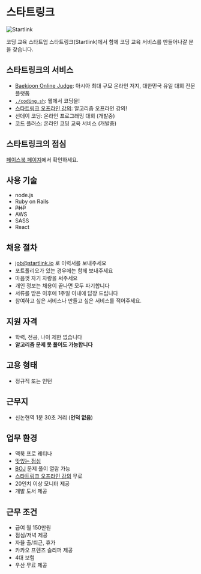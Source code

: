 # 스타트링크

![Startlink](https://ucarecdn.com/ed3627ab-6294-4f2b-8aeb-f9fc1462133a/-/resize/300x/)

코딩 교육 스타트업 스타트링크(Startlink)에서 함께 코딩 교육 서비스를 만들어나갈 분을 찾습니다.

## 스타트링크의 서비스

* [Baekjoon Online Judge](https://www.acmicpc.net): 아시아 최대 규모 온라인 저지, 대한민국 유일 대회 전문 플랫폼
* [`./coding.sh`](http://coding.sh): 웹에서 코딩을!
* [스타트링크 오프라인 강의](https://offline.startlink.help): 알고리즘 오프라인 강의!
* 선데이 코딩: 온라인 프로그래밍 대회 (개발중)
* 코드 플러스: 온라인 코딩 교육 서비스 (개발중)

## 스타트링크의 점심

[페이스북 페이지](https://www.facebook.com/startlink.food)에서 확인하세요.

## 사용 기술

* node.js
* Ruby on Rails
* ~~PHP~~
* AWS
* SASS
* React

## 채용 절차

* job@startlink.io 로 이력서를 보내주세요
* 포트폴리오가 있는 경우에는 함께 보내주세요
* 마음껏 자기 자랑을 써주세요
* 개인 정보는 채용이 끝나면 모두 파기합니다
* 서류를 받은 이후에 1주일 이내에 답장 드립니다
* 참여하고 싶은 서비스나 만들고 싶은 서비스를 적어주세요.

## 지원 자격

* 학력, 전공, 나이 제한 없습니다
* **알고리즘 문제 못 풀어도 가능합니다**

## 고용 형태

* 정규직 또는 인턴

## 근무지

* 신논현역 1분 30초 거리 (**언덕 없음**)

## 업무 환경

* 맥북 프로 레티나
* [맛있는 점심](https://www.facebook.com/startlink.food)
* [BOJ](https://www.acmicpc.net) 문제 풀이 열람 가능 
* [스타트링크 오프라인 강의](https://offline.startlink.help) 무료
* 20인치 이상 모니터 제공
* 개발 도서 제공

## 근무 조건

* 급여 월 150만원
* 점심/저녁 제공
* 자율 출/퇴근, 휴가
* 카카오 프렌즈 슬리퍼 제공
* 4대 보험
* 우산 무료 제공
